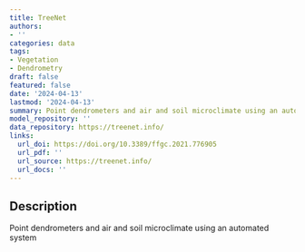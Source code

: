 ```yaml
---
title: TreeNet
authors:
- ''
categories: data
tags:
- Vegetation
- Dendrometry
draft: false
featured: false
date: '2024-04-13'
lastmod: '2024-04-13'
summary: Point dendrometers and air and soil microclimate using an automated system
model_repository: ''
data_repository: https://treenet.info/
links:
  url_doi: https://doi.org/10.3389/ffgc.2021.776905
  url_pdf: ''
  url_source: https://treenet.info/
  url_docs: ''
---
```


## Description

Point dendrometers and air and soil microclimate using an automated system

